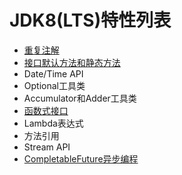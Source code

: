 # JDK8(LTS)特性列表

- [重复注解](repeatable-annotation.md)
- [接口默认方法和静态方法](interface-default-static-method.md)
- Date/Time API
- Optional工具类
- Accumulator和Adder工具类
- [函数式接口](functional/index.md)
- Lambda表达式
- 方法引用
- Stream API
- [CompletableFuture异步编程](completable-future.md)
